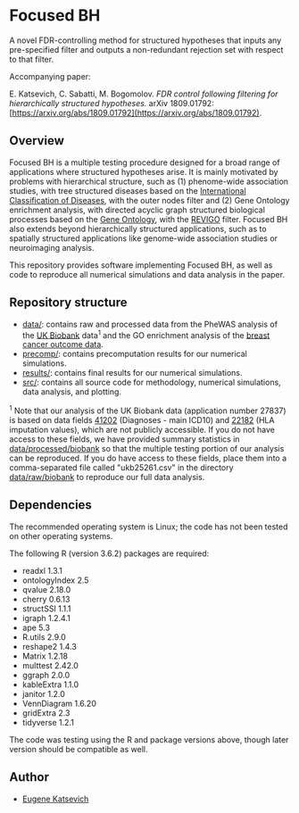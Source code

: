 # Focused BH

A novel FDR-controlling method for structured hypotheses that inputs any pre-specified filter and outputs a non-redundant rejection set with respect to that filter. 

Accompanying paper:

E. Katsevich, C. Sabatti, M. Bogomolov. *FDR control following filtering for hierarchically structured hypotheses.*  arXiv 1809.01792: [https://arxiv.org/abs/1809.01792](https://arxiv.org/abs/1809.01792).

## Overview

Focused BH is a multiple testing procedure designed for a broad range of applications where structured hypotheses arise. It is mainly motivated by problems with hierarchical structure, such as (1) phenome-wide association studies, with tree structured diseases based on the [International Classification of Diseases](https://icd.who.int/browse10/2016/en), with the outer nodes filter and (2) Gene Ontology enrichment analysis, with directed acyclic graph structured biological processes based on the [Gene Ontology](http://geneontology.org/), with the [REVIGO](http://revigo.irb.hr/) filter. Focused BH also extends beyond hierarchically structured applications, such as to spatially structured applications like genome-wide association studies or neuroimaging analysis.

This repository provides software implementing Focused BH, as well as code to reproduce all numerical simulations and data analysis in the paper. 

## Repository structure

* [data/](https://github.com/ekatsevi/Focused-BH/tree/master/data): contains raw and processed data from the PheWAS analysis of the [UK Biobank](https://www.ukbiobank.ac.uk/) data<sup>1</sup> and the GO enrichment analysis of the [breast cancer outcome data](https://www.ncbi.nlm.nih.gov/pubmed/11823860). 
* [precomp/](https://github.com/ekatsevi/Focused-BH/tree/master/precomp): contains precomputation results for our numerical simulations.
* [results/](https://github.com/ekatsevi/Focused-BH/tree/master/results): contains final results for our numerical simulations.
* [src/](https://github.com/ekatsevi/Focused-BH/tree/master/src): contains all source code for methodology, numerical simulations, data analysis, and plotting.

<sup>1</sup> Note that our analysis of the UK Biobank data (application number 27837) is based on data fields [41202](https://biobank.ctsu.ox.ac.uk/crystal/field.cgi?id=41202) (Diagnoses - main ICD10) and [22182](https://biobank.ctsu.ox.ac.uk/crystal/field.cgi?id=22182) (HLA imputation values), which are not publicly accessible. If you do not have access to these fields, we have provided summary statistics in [data/processed/biobank](https://github.com/ekatsevi/Focused-BH/tree/master/data/processed/biobank) so that the multiple testing portion of our analysis can be reproduced. If you do have access to these fields, place them into a comma-separated file called "ukb25261.csv" in the directory [data/raw/biobank](https://github.com/ekatsevi/Focused-BH/tree/master/data/raw/biobank) to reproduce our full data analysis.

## Dependencies

The recommended operating system is Linux; the code has not been tested on other operating systems.

The following R (version 3.6.2) packages are required:

* readxl 1.3.1
* ontologyIndex 2.5
* qvalue 2.18.0
* cherry 0.6.13
* structSSI 1.1.1
* igraph 1.2.4.1
* ape 5.3
* R.utils 2.9.0
* reshape2 1.4.3
* Matrix 1.2.18
* multtest 2.42.0
* ggraph 2.0.0
* kableExtra 1.1.0
* janitor 1.2.0
* VennDiagram 1.6.20
* gridExtra 2.3
* tidyverse 1.2.1

The code was testing using the R and package versions above, though later version should be compatible as well.

## Author

* [Eugene Katsevich](http://www.andrew.cmu.edu/user/ekatsevi/)